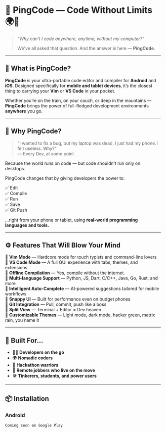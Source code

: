 # 🚀 PingCode — Code Without Limits 🌍📱

> _"Why can't I code anywhere, anytime, without my computer?"_
>
> We've all asked that question. And the answer is here — **PingCode**.

---

## 📱 What is PingCode?

**PingCode** is your ultra-portable code editor and compiler for **Android** and **iOS**. Designed specifically for **mobile and tablet devices**, it’s the closest thing to carrying your **Vim** or **VS Code** in your pocket.

Whether you’re on the train, on your couch, or deep in the mountains — **PingCode** brings the power of full-fledged development environments **anywhere** you go.

---

## 🧠 Why PingCode?

> "I wanted to fix a bug, but my laptop was dead. I just had my phone. I felt useless. Why?"  
> — Every Dev, at some point

Because the world runs on code — but code shouldn't run only on desktops.

PingCode changes that by giving developers the power to:

✅ Edit  
✅ Compile  
✅ Run  
✅ Save  
✅ Git Push

...right from your phone or tablet, using **real-world programming languages and tools.**

---

## ⚙️ Features That Will Blow Your Mind

🔹 **Vim Mode** — Hardcore mode for touch typists and command-line lovers  
🔹 **VS Code Mode** — A full GUI experience with tabs, themes, and extensions  
🔹 **Offline Compilation** — Yes, compile without the internet.  
🔹 **Multi-language Support** — Python, JS, Dart, C/C++, Java, Go, Rust, and more  
🔹 **Intelligent Auto-Complete** — AI-powered suggestions tailored for mobile workflows  
🔹 **Snappy UI** — Built for performance even on budget phones  
🔹 **Git Integration** — Pull, commit, push like a boss  
🔹 **Split View** — Terminal + Editor = Dev heaven  
🔹 **Customizable Themes** — Light mode, dark mode, hacker green, matrix rain, you name it

---

## 🚧 Built For...

- 🧑‍💻 **Developers on the go**
- 🌍 **Nomadic coders**
- 🧪 **Hackathon warriors**
- 💼 **Remote jobbers who live on the move**
- 🛠️ **Tinkerers, students, and power users**

---

## 📦 Installation

### Android
```bash
Coming soon on Google Play
